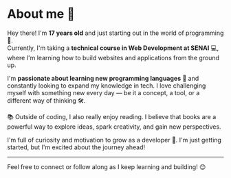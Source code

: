 # About me 🎲
Hey there! I'm **17 years old** and just starting out in the world of programming 🚀.  
Currently, I'm taking a **technical course in Web Development at SENAI** 💻, where I'm learning how to build websites and applications from the ground up.

I'm **passionate about learning new programming languages** 🧠 and constantly looking to expand my knowledge in tech. I love challenging myself with something new every day — be it a concept, a tool, or a different way of thinking 🛠️.

📚 Outside of coding, I also really enjoy reading. I believe that books are a powerful way to explore ideas, spark creativity, and gain new perspectives.

I'm full of curiosity and motivation to grow as a developer 🌱. I'm just getting started, but I'm excited about the journey ahead!

---

Feel free to connect or follow along as I keep learning and building! 😊
<!--
**caiocarvalho14/caiocarvalho14** is a ✨ _special_ ✨ repository because its `README.md` (this file) appears on your GitHub profile.

Here are some ideas to get you started:

- 🔭 I’m currently working on ...
- 🌱 I’m currently learning ...
- 👯 I’m looking to collaborate on ...
- 🤔 I’m looking for help with ...
- 💬 Ask me about ...
- 📫 How to reach me: ...
- 😄 Pronouns: ...
- ⚡ Fun fact: ...
-->
